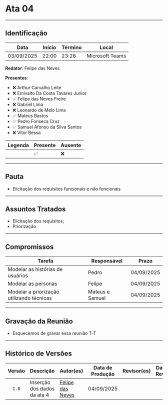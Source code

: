 # Ata 04

---

## Identificação

| Data | Início | Término | Local |
| ---- | ------ | ------- | ----- |
| 03/09/2025 | 22:00 | 23:26 | Microsoft Teams |

**Redator**: Felipe das Neves

**Presentes**: 

- ❌ Arthur Carvalho Leite
- ❌ Emivalto Da Costa Tavares Junior
- ✅ Felipe das Neves Freire
- ❌ Gabriel Lima
- ❌ Leonardo de Melo Lima
- ✅ Mateus Bastos
- ✅ Pedro Fonseca Cruz
- ✅ Samuel Afonso da Silva Santos
- ❌ Vitor Bessa

| Legenda | Presente | Ausente |
| ---- | ------ | ------- |
|  | ✅ | ❌ |

---

## Pauta

- Elicitação dos requisitos funcionais e não funcionais

---

## Assuntos Tratados

- Elicitação dos requisitos;
- Priorização

---

## Compromissos

| Tarefa | Responsável | Prazo |
| ------ | ----------- | ----- |
| Modelar as histórias de usuários | Pedro | 04/09/2025 |
| Modelar as personas | Felipe | 04/09/2025 |
| Modelar a priorização utilizando técnicas | Mateus e Samuel | 04/09/2025 |


---

## Gravação da Reunião

- Esquecemos de gravar essa reunião T-T

---

## Histórico de Versões

| Versão | Descrição | Autor(es) | Data de Produção | Revisor(es) | Data de Revisão | Incremento do Revisor|
| :----: | --------- | --------- | :--------------: | ----------- | :-------------: | :-------------: |
| `1.0` | Inserção dos dados da ata 4 | [Felipe das Neves](https://github.com/FelipeFreire-gf) | 04/09/2025 | | | |